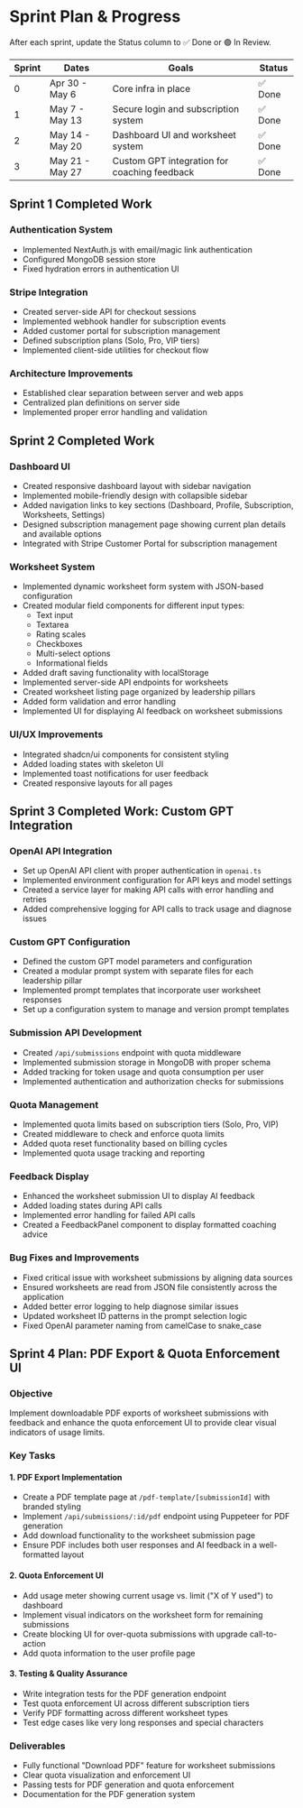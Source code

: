 # Sprint Plan & Progress
After each sprint, update the Status column to ✅ Done or 🟢 In Review.

| Sprint | Dates             | Goals                              | Status       |
|--------|-------------------|------------------------------------|--------------|  
| 0      | Apr 30 - May 6    | Core infra in place                | ✅ Done      |
| 1      | May 7 - May 13    | Secure login and subscription system | ✅ Done      |
| 2      | May 14 - May 20   | Dashboard UI and worksheet system  | ✅ Done      |
| 3      | May 21 - May 27   | Custom GPT integration for coaching feedback | ✅ Done      |

## Sprint 1 Completed Work

### Authentication System
- Implemented NextAuth.js with email/magic link authentication
- Configured MongoDB session store
- Fixed hydration errors in authentication UI

### Stripe Integration
- Created server-side API for checkout sessions
- Implemented webhook handler for subscription events
- Added customer portal for subscription management
- Defined subscription plans (Solo, Pro, VIP tiers)
- Implemented client-side utilities for checkout flow

### Architecture Improvements
- Established clear separation between server and web apps
- Centralized plan definitions on server side
- Implemented proper error handling and validation

## Sprint 2 Completed Work

### Dashboard UI
- Created responsive dashboard layout with sidebar navigation
- Implemented mobile-friendly design with collapsible sidebar
- Added navigation links to key sections (Dashboard, Profile, Subscription, Worksheets, Settings)
- Designed subscription management page showing current plan details and available options
- Integrated with Stripe Customer Portal for subscription management

### Worksheet System
- Implemented dynamic worksheet form system with JSON-based configuration
- Created modular field components for different input types:
  - Text input
  - Textarea
  - Rating scales
  - Checkboxes
  - Multi-select options
  - Informational fields
- Added draft saving functionality with localStorage
- Implemented server-side API endpoints for worksheets
- Created worksheet listing page organized by leadership pillars
- Added form validation and error handling
- Implemented UI for displaying AI feedback on worksheet submissions

### UI/UX Improvements
- Integrated shadcn/ui components for consistent styling
- Added loading states with skeleton UI
- Implemented toast notifications for user feedback
- Created responsive layouts for all pages

## Sprint 3 Completed Work: Custom GPT Integration

### OpenAI API Integration
- Set up OpenAI API client with proper authentication in `openai.ts`
- Implemented environment configuration for API keys and model settings
- Created a service layer for making API calls with error handling and retries
- Added comprehensive logging for API calls to track usage and diagnose issues

### Custom GPT Configuration
- Defined the custom GPT model parameters and configuration
- Created a modular prompt system with separate files for each leadership pillar
- Implemented prompt templates that incorporate user worksheet responses
- Set up a configuration system to manage and version prompt templates

### Submission API Development
- Created `/api/submissions` endpoint with quota middleware
- Implemented submission storage in MongoDB with proper schema
- Added tracking for token usage and quota consumption per user
- Implemented authentication and authorization checks for submissions

### Quota Management
- Implemented quota limits based on subscription tiers (Solo, Pro, VIP)
- Created middleware to check and enforce quota limits
- Added quota reset functionality based on billing cycles
- Implemented quota usage tracking and reporting

### Feedback Display
- Enhanced the worksheet submission UI to display AI feedback
- Added loading states during API calls
- Implemented error handling for failed API calls
- Created a FeedbackPanel component to display formatted coaching advice

### Bug Fixes and Improvements
- Fixed critical issue with worksheet submissions by aligning data sources
- Ensured worksheets are read from JSON file consistently across the application
- Added better error logging to help diagnose similar issues
- Updated worksheet ID patterns in the prompt selection logic
- Fixed OpenAI parameter naming from camelCase to snake_case

## Sprint 4 Plan: PDF Export & Quota Enforcement UI

### Objective
Implement downloadable PDF exports of worksheet submissions with feedback and enhance the quota enforcement UI to provide clear visual indicators of usage limits.

### Key Tasks

#### 1. PDF Export Implementation
- Create a PDF template page at `/pdf-template/[submissionId]` with branded styling
- Implement `/api/submissions/:id/pdf` endpoint using Puppeteer for PDF generation
- Add download functionality to the worksheet submission page
- Ensure PDF includes both user responses and AI feedback in a well-formatted layout

#### 2. Quota Enforcement UI
- Add usage meter showing current usage vs. limit ("X of Y used") to dashboard
- Implement visual indicators on the worksheet form for remaining submissions
- Create blocking UI for over-quota submissions with upgrade call-to-action
- Add quota information to the user profile page

#### 3. Testing & Quality Assurance
- Write integration tests for the PDF generation endpoint
- Test quota enforcement UI across different subscription tiers
- Verify PDF formatting across different worksheet types
- Test edge cases like very long responses and special characters

### Deliverables
- Fully functional "Download PDF" feature for worksheet submissions
- Clear quota visualization and enforcement UI
- Passing tests for PDF generation and quota enforcement
- Documentation for the PDF generation system
